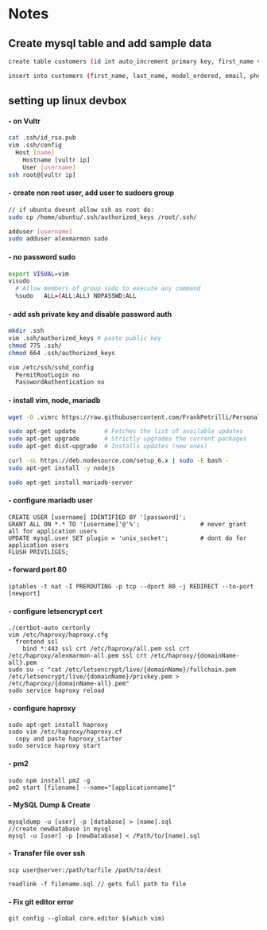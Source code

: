 # Notes

## Create mysql table and add sample data
```sh
create table customers (id int auto_increment primary key, first_name varchar(20), last_name varchar(20), model_ordered int, email varchar(255), phone varchar(25));
```
```sh
insert into customers (first_name, last_name, model_ordered, email, phone) values ('Chandler', 'Bing', 1, 'name@email.com', '1112223333'), ('Monica', 'Geller', 2, 'name@email.com', '4445556666');
```

## setting up linux devbox

#### - on Vultr
```sh
cat .ssh/id_rsa.pub
vim .ssh/config
  Host [name]
    Hostname [vultr ip]
    User [username]
ssh root@[vultr ip]
```
#### - create non root user, add user to sudoers group
```sh
// if ubuntu doesnt allow ssh as root do:
sudo cp /home/ubuntu/.ssh/authorized_keys /root/.ssh/

adduser [username]
sudo adduser alexmarmon sudo
```

#### - no password sudo

```sh
export VISUAL=vim
visudo
  # Allow members of group sudo to execute any command
  %sudo   ALL=(ALL:ALL) NOPASSWD:ALL
```

#### - add ssh private key and disable password auth
```sh
mkdir .ssh
vim .ssh/authorized_keys # paste public key
chmod 775 .ssh/
chmod 664 .ssh/authorized_keys

vim /etc/ssh/sshd_config
  PermitRootLogin no
  PasswordAuthentication no
```

#### - install vim, node, mariadb
```sh
wget -O .vimrc https://raw.githubusercontent.com/FrankPetrilli/PersonalProjects/master/other/vim/vimrc

sudo apt-get update        # Fetches the list of available updates
sudo apt-get upgrade       # Strictly upgrades the current packages
sudo apt-get dist-upgrade  # Installs updates (new ones)

curl -sL https://deb.nodesource.com/setup_6.x | sudo -E bash -
sudo apt-get install -y nodejs

sudo apt-get install mariadb-server
```

#### - configure mariadb user
```
CREATE USER [username] IDENTIFIED BY '[password]';
GRANT ALL ON *.* TO '[username]'@'%';                 # never grant all for application users
UPDATE mysql.user SET plugin = 'unix_socket';         # dont do for application users
FLUSH PRIVILIGES;
```

#### - forward port 80 
```
iptables -t nat -I PREROUTING -p tcp --dport 80 -j REDIRECT --to-port [newport]
```

#### - configure letsencrypt cert
```
./certbot-auto certonly
vim /etc/haproxy/haproxy.cfg 
  frontend ssl
    bind *:443 ssl crt /etc/haproxy/all.pem ssl crt /etc/haproxy/alexmarmon-all.pem ssl crt /etc/haproxy/{domainName-all}.pem
sudo su -c "cat /etc/letsencrypt/live/{domainName}/fullchain.pem /etc/letsencrypt/live/{domainName}/privkey.pem > /etc/haproxy/{domainName-all}.pem" 
sudo service haproxy reload
```


#### - configure haproxy
```
sudo apt-get install haproxy
sudo vim /etc/haproxy/haproxy.cf
  copy and paste haproxy_starter
sudo service haproxy start
```

#### - pm2
```
sudo npm install pm2 -g
pm2 start [filename] --name="[applicationname]"
```

#### - MySQL Dump & Create
```
mysqldump -u [user] -p [database] > [name].sql
//create newDatabase in mysql
mysql -u [user] -p [newDatabase] < /Path/to/[name].sql
```

#### - Transfer file over ssh
```
scp user@server:/path/to/file /path/to/dest

readlink -f filename.sql // gets full path to file
```

#### - Fix git editor error
```
git config --global core.editor $(which vim)
```

